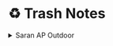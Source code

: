 # ♻️ Trash Notes

<details>

<summary>Saran AP Outdoor</summary>

AP = **Access Point**

Outdoor minimal 2x10-15dbi

**Redmi AX** atau router AX merk bebas

minimal power 30db@1000mw (2.4Ghz) + 25-30db ( 5Ghz )

`Source:` https://t.me/natan\_vpn/86273/137950

</details>
